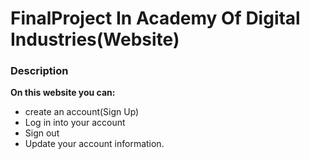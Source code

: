 # FinalProject In Academy Of Digital Industries(Website)
###  Description
**On this website you can:**
- create an account(Sign Up)
- Log in into your account
- Sign out
- Update your account information.
